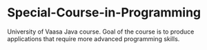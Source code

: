 # Special-Course-in-Programming
University of Vaasa Java course. Goal of the course is to produce applications that require more advanced programming skills.
